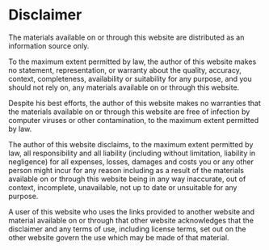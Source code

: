 # Disclaimer


The materials available on or through this website are distributed as an information source only. 

To the maximum extent permitted by law, the author of this website makes no statement, representation, or warranty about the quality, accuracy, context, completeness, availability or suitability for any purpose, and you should not rely on, any materials available on or through this website. 

Despite his best efforts, the author of this website makes no warranties that the materials available on or through this website are free of infection by computer viruses or other contamination, to the maximum extent permitted by law.

The author of this website disclaims, to the maximum extent permitted by law, all responsibility and all liability (including without limitation, liability in negligence) for all expenses, losses, damages and costs you or any other person might incur for any reason including as a result of the materials available on or through this website being in any way inaccurate, out of context, incomplete, unavailable, not up to date or unsuitable for any purpose. 

A user of this website who uses the links provided to another website and material available on or through that other website acknowledges that the disclaimer and any terms of use, including license terms, set out on the other website govern the use which may be made of that material. 
